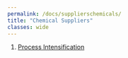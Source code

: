 ```yaml
---
permalink: /docs/supplierschemicals/
title: "Chemical Suppliers"
classes: wide
---
```


1. [Process Intensification](https://www.epicmodularprocess.com/blog/what-is-process-intensification)

